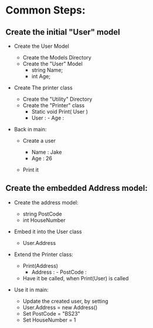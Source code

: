 # Common Steps:
## Create the initial "User" model
* Create the User Model
    * Create the Models Directory
    * Create the "User" Model
        * string Name;
        * int Age;

* Create The printer class
    * Create the "Utility" Directory
    * Create the "Printer" class
        * Static void Print( User )
        * User : <Name> - Age : <Age>

* Back in main:
    * Create a user
        * Name : Jake
        * Age : 26

    * Print it

## Create the embedded Address model:
* Create the address model:
    * string PostCode
    * int HouseNumber

* Embed it into the User class
    * User.Address

* Extend the Printer class:
    * Print(Address)
        * Address : <house number> - PostCode : <post code>
    * Have it be called, when Print(User) is called

* Use it in main:
    * Update the created user, by setting
    * User.Address = new Address()
    * Set PostCode = "BS23"
    * Set HouseNumber = 1
